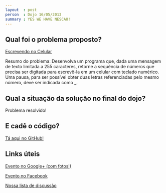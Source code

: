```yaml
---
layout  : post
person  : Dojo 16/05/2013
summary : YES WE HAVE NESCAU!
---
```

## Qual foi o problema proposto?

[Escrevendo no Celular](http://dojopuzzles.com/problemas/exibe/escrevendo-no-celular/)

Resumo do problema:  Desenvolva um programa que, dada uma mensagem de texto limitada a 255 caracteres, retorne a sequência de números que precisa ser digitada para escrevê-la em um celular com teclado numérico. Uma pausa, para ser possível obter duas letras referenciadas pelo mesmo número, deve ser indicada como \_.

## Qual a situação da solução no final do dojo?

Problema resolvido!

## E cadê o código?

[Tá aqui no GitHub!](https://github.com/dojo-se/escrevendo_no_celular)

## Links úteis

[Evento no Google+ (com fotos!)](https://plus.google.com/events/ctra32krq6a9m2lrn9p0vh2le0g)

[Evento no Facebook](https://www.facebook.com/events/260365284109617/)

[Nossa lista de discussão](https://groups.google.com/forum/?fromgroups#!forum/dojo-se)